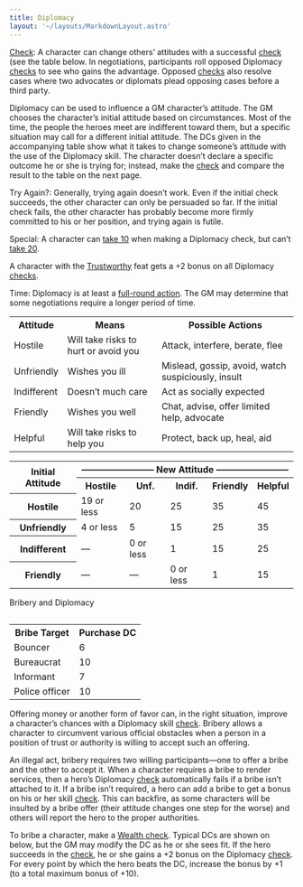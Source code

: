 ```yaml
---
title: Diplomacy
layout: '~/layouts/MarkdownLayout.astro'
---
```

[Check](/modern.d20.srd/skills/skill.basics): A character can change
others’ attitudes with a successful
[check](/modern.d20.srd/skills/skill.basics) (see the table below.
In negotiations, participants roll opposed Diplomacy
[checks](/modern.d20.srd/skills/skill.basics) to see who gains the
advantage. Opposed [checks](/modern.d20.srd/wealth/wealth.check) also resolve
cases where two advocates or diplomats plead opposing cases before a third
party.

Diplomacy can be used to influence a GM character’s attitude. The GM chooses
the character’s initial attitude based on circumstances. Most of the time, the
people the heroes meet are indifferent toward them, but a specific situation
may call for a different initial attitude. The DCs given in the accompanying
table show what it takes to change someone’s attitude with the use of the
Diplomacy skill. The character doesn’t declare a specific outcome he or she is
trying for; instead, make the
[check](/modern.d20.srd/skills/skill.basics) and compare the result
to the table on the next page.

Try Again?: Generally, trying again doesn’t work. Even if the initial check
succeeds, the other character can only be persuaded so far. If the initial
check fails, the other character has probably become more firmly committed to
his or her position, and trying again is futile.

Special: A character can [take 10](/modern.d20.srd/skills/skill.basics) when making a Diplomacy
check, but can’t [take 20](/modern.d20.srd/skills/skill.basics).

A character with the [Trustworthy](/modern.d20.srd/feats/trustworthy) feat
gets a +2 bonus on all Diplomacy
[checks](/modern.d20.srd/skills/skill.basics).

Time: Diplomacy is at least a [full-round action](/modern.d20.srd/combat/full.round.actions). The GM may determine that
some negotiations require a longer period of time.


<table> <tr><th> Attitude</th><th> Means</th><th> Possible Actions </th></tr> <tr><td> Hostile</td><td> Will take risks to hurt or avoid you</td><td> Attack, interfere, berate, flee </td></tr> <tr class="shaded"><td> Unfriendly</td><td> Wishes you ill</td><td> Mislead, gossip, avoid, watch suspiciously, insult </td></tr> <tr><td> Indifferent</td><td> Doesn’t much care</td><td> Act as socially expected </td></tr> <tr class="shaded"><td> Friendly</td><td> Wishes you well</td><td> Chat, advise, offer limited help, advocate </td></tr> <tr><td> Helpful</td><td> Will take risks to help you</td><td> Protect, back up, heal, aid </td></tr> </table>

 
<table> <tr><th rowspan="2"> Initial Attitude</th><th colspan="5"> ———————— New Attitude ————————</th> </tr> <tr> <th>Hostile</th> <th>Unf.</th> <th>Indif.</th> <th>Friendly</th> <th>Helpful</th> </tr> <tr> <th>Hostile</th> <td>19 or less</td> <td>20</td> <td>25</td> <td>35</td> <td>45</td> </tr> <tr> <th>Unfriendly</th> <td>4 or less</td> <td>5</td> <td>15</td> <td>25</td> <td>35</td> </tr> <tr> <th>Indifferent</th> <td>—</td> <td>0 or less</td> <td>1</td> <td>15</td> <td>25</td> </tr> <tr> <th>Friendly</th> <td>—</td> <td>—</td> <td>0 or less</td> <td>1</td> <td>15</td> </tr> </table>



Bribery and Diplomacy


<table style="float:right"> <tr> <th>Bribe Target</th> <th>Purchase DC</th> </tr> <tr> <td>Bouncer</td><td> 6 </td></tr> <tr class="shaded"><td> Bureaucrat</td><td> 10 </td></tr> <tr><td>Informant</td><td> 7 </td></tr> <tr class="shaded"><td>Police officer</td><td> 10 </td></tr></table>



Offering money or another form of favor can, in the right situation, improve a
character’s chances with a Diplomacy skill
[check](/modern.d20.srd/skills/skill.basics). Bribery allows a
character to circumvent various official obstacles when a person in a position
of trust or authority is willing to accept such an offering.

An illegal act, bribery requires two willing participants—one to offer a bribe
and the other to accept it. When a character requires a bribe to render
services, then a hero’s Diplomacy
[check](/modern.d20.srd/skills/skill.basics) automatically fails if
a bribe isn’t attached to it. If a bribe isn’t required, a hero can add a
bribe to get a bonus on his or her skill
[check](/modern.d20.srd/skills/skill.basics). This can backfire, as
some characters will be insulted by a bribe offer (their attitude changes one
step for the worse) and others will report the hero to the proper authorities.

To bribe a character, make a [Wealth check](/modern.d20.srd/wealth/wealth.check). Typical DCs are shown on below,
but the GM may modify the DC as he or she sees fit. If the hero succeeds in
the [check](/modern.d20.srd/wealth/wealth.check), he or she gains a +2 bonus
on the Diplomacy [check](/modern.d20.srd/equipment/equipment.general). For
every point by which the hero beats the DC, increase the bonus by +1 (to a
total maximum bonus of +10).

